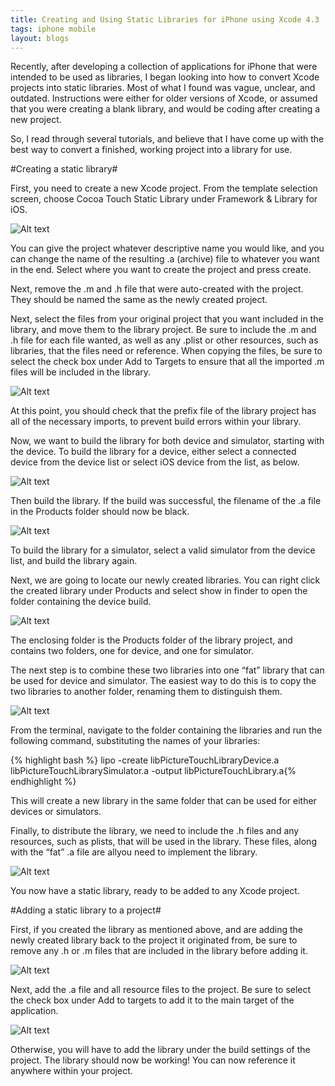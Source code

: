 ```yaml
---
title: Creating and Using Static Libraries for iPhone using Xcode 4.3
tags: iphone mobile
layout: blogs
---
```

Recently, after developing a collection of applications for iPhone that were intended to be used as libraries, I began looking into how to convert Xcode projects into static libraries. Most of what I found was vague, unclear, and outdated. Instructions were either for older versions of Xcode, or assumed that you were creating a blank library, and would be coding after creating a new project.

So, I read through several tutorials, and believe that I have come up with the best way to convert a finished, working project into a library for use.

#Creating a static library#


First, you need to create a new Xcode project. From the template selection screen, choose Cocoa Touch Static Library under Framework & Library for iOS. 

![Alt text](/blogs/tyler_vernon/assets/blogimages/CreateLibrary1.png)

You can give the project whatever descriptive name you would like, and you can change the name of the resulting .a (archive) file to whatever you want in the end. Select where you want to create the project and press create.

Next, remove the .m and .h file that were auto-created with the project. They should be named the same as the newly created project.

Next, select the files from your original project that you want included in the library, and move them to the library project. Be sure to include the .m and .h file for each file wanted, as well as any .plist or other resources, such as libraries, that the files need or reference. When copying the files, be sure to select the check box under Add to Targets to ensure that all the imported .m files will be included in the library.

![Alt text](/blogs/tyler_vernon/assets/blogimages/CreateLibrary2.png)

At this point, you should check that the prefix file of the library project has all of the necessary imports, to prevent build errors within your library.

Now, we want to build the library for both device and simulator, starting with the device.  To build the library for a device, either select a connected device from the device list or select iOS device from the list, as below.

![Alt text](/blogs/tyler_vernon/assets/blogimages/CreateLibrary3.png)

Then build the library. If the build was successful, the filename of the .a file in the Products folder should now be black.	

![Alt text](/blogs/tyler_vernon/assets/blogimages/CreateLibrary4.png)

To build the library for a simulator, select a valid simulator from the device list, and build the library again.

Next, we are going to locate our newly created libraries. You can right click the created library under Products and select show in finder to open the folder containing the device build.

![Alt text](/blogs/tyler_vernon/assets/blogimages/CreateLibrary5.png)

The enclosing folder is the Products folder of the library project, and contains two folders, one for device, and one for simulator.

The next step is to combine these two libraries into one “fat” library that can be used for device and simulator. The easiest way to do this is to copy the two libraries to another folder, renaming them to distinguish them. 

![Alt text](/blogs/tyler_vernon/assets/blogimages/CreateLibrary6.png)

From the terminal, navigate to the folder containing the libraries and run the following command, substituting the names of your libraries:

{% highlight bash %}
lipo -create libPictureTouchLibraryDevice.a libPictureTouchLibrarySimulator.a -output libPictureTouchLibrary.a{% endhighlight %}

This will create a new library in the same folder that can be used for either devices or simulators.

Finally, to distribute the library, we need to include the .h files and any resources, such as plists, that will be used in the library. These files, along with the “fat” .a file are allyou need to implement the library. 

![Alt text](/blogs/tyler_vernon/assets/blogimages/CreateLibrary7.png)

You now have a static library, ready to be added to any Xcode project.

#Adding a static library to a project#

First, if you created the library as mentioned above, and are adding the newly created library back to the project it originated from, be sure to remove any .h or .m files that are included in the library before adding it.

![Alt text](/blogs/tyler_vernon/assets/blogimages/CreateLibrary8.png)

Next, add the .a file and all resource files to the project. Be sure to select the check box under Add to targets to add it to the main target of the application. 

![Alt text](/blogs/tyler_vernon/assets/blogimages/CreateLibrary9.png)

Otherwise, you will have to add the library under the build settings of the project. The library should now be working! You can now reference it anywhere within your project.

